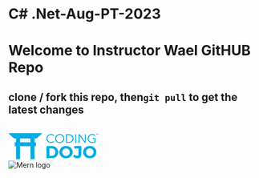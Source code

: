 # C# .Net-Aug-PT-2023

# Welcome to Instructor Wael GitHUB Repo
 

## clone / fork this repo, then`git pull` to get the latest changes

<br />

<img src="https://github.com/Alaa-1/git_assets/blob/602d3adae821af29d428f7d6b2a83de4d276a71c/codingDojoHr.png" alt="Coding Dojo Logo" width="180">

<br />

<img src="[https://github.com/Alaa-1/git_assets/blob/602d3adae821af29d428f7d6b2a83de4d276a71c/MERN-logo-white.jpg](https://wakeupandcode.com/wp-content/uploads/2019/03/C.NET_-1024x384-1.png)https://wakeupandcode.com/wp-content/uploads/2019/03/C.NET_-1024x384-1.png" alt="Mern logo" width="180">
